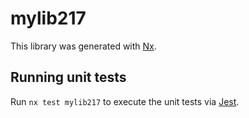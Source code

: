 # mylib217

This library was generated with [Nx](https://nx.dev).

## Running unit tests

Run `nx test mylib217` to execute the unit tests via [Jest](https://jestjs.io).
